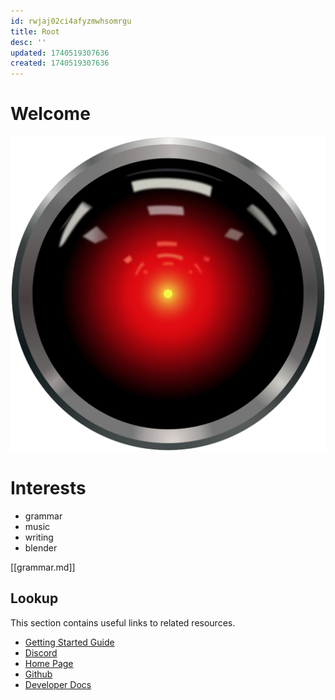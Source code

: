 ```yaml
---
id: rwjaj02ci4afyzmwhsomrgu
title: Root
desc: ''
updated: 1740519307636
created: 1740519307636
---
```

# Welcome 

![hal-lo](image-40.png)

# Interests 

- grammar
- music 
- writing 
- blender

[[grammar.md]]


## Lookup

This section contains useful links to related resources.

- [Getting Started Guide](https://link.dendron.so/6b25)
- [Discord](https://link.dendron.so/6b23)
- [Home Page](https://wiki.dendron.so/)
- [Github](https://link.dendron.so/6b24)
- [Developer Docs](https://docs.dendron.so/)